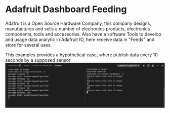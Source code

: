 # Adafruit Dashboard Feeding
Adafruit is a Open Source Hardware Company, this company designs, manufactures and sells a number of electronics products, electronics components, tools and accessories. Also have a software Tools to develop and usage data analytic in Adafruit IO, here receive data in "Feeds" and store for several uses.

This examples provides a hypothetical case, where publish data every 10 seconds by a supposed sensor
![Execute preview](/Images/Example&#32;code/Execute&#32;preview&#32;supposed&#32;topic.png)
